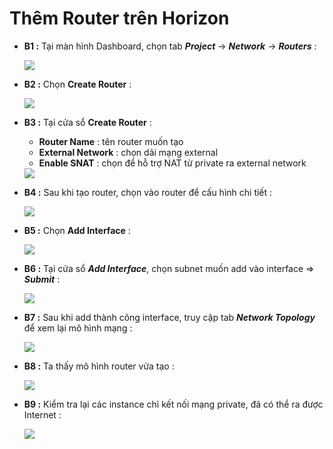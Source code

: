 # Thêm Router trên Horizon
- **B1 :** Tại màn hình Dashboard, chọn tab ***Project*** -> ***Network*** -> ***Routers*** :

    <img src=https://i.imgur.com/Mi4tMvN.png>

- **B2 :** Chọn **Create Router** :

    <img src=https://i.imgur.com/EszLhPb.png>

- **B3 :** Tại cửa sổ **Create Router** :
    - **Router Name** : tên router muốn tạo
    - **External Network** : chọn dải mạng external
    - **Enable SNAT** : chọn để hỗ trợ NAT từ private ra external network

    <img src=https://i.imgur.com/Il0b5Zs.png>

- **B4 :** Sau khi tạo router, chọn vào router để cấu hình chi tiết :

    <img src=https://i.imgur.com/eOPSz3F.png>

- **B5 :** Chọn **Add Interface** :

    <img src=https://i.imgur.com/BS5Bzdp.png>

- **B6 :** Tại cửa sổ ***Add Interface***, chọn subnet muốn add vào interface => ***Submit*** :

    <img src=https://i.imgur.com/kNRVJlT.png>

- **B7 :** Sau khi add thành công interface, truy cập tab ***Network Topology*** để xem lại mô hình mạng :

    <img src=https://i.imgur.com/1yCv992.png>

- **B8 :** Ta thấy mô hình router vừa tạo :

    <img src=https://i.imgur.com/DzkwuzH.png>

- **B9 :** Kiểm tra lại các instance chỉ kết nối mạng private, đã có thể ra được Internet :

    <img src=https://i.imgur.com/MTF6K6d.png>